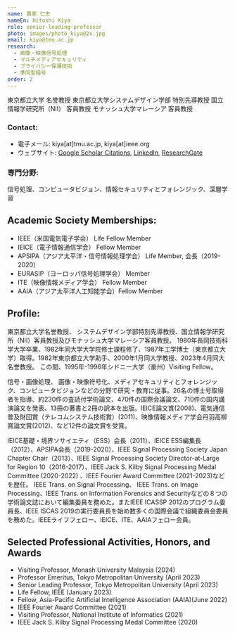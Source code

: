 ```yaml
---
name: 貴家 仁志
nameEn: Hitoshi Kiya
role: senior-leading-professor
photo: images/photo_kiya@2x.jpg
email: kiya@tmu.ac.jp
research:
  - 画像・映像信号処理
  - マルチメディアセキュリティ
  - プライバシー保護技術
  - 準同型暗号
order: 2
---
```


東京都立大学 名誉教授
東京都立大学システムデザイン学部 特別先導教授
国立情報学研究所（NII） 客員教授
モナッシュ大学マレーシア 客員教授

### Contact:
- 電子メール: kiya[at]tmu.ac.jp, kiya[at]ieee.org
- ウェブサイト: [Google Scholar Citations](http://scholar.google.com/citations?hl=ja&user=9Tc9CpIAAAAJ), [LinkedIn](http://jp.linkedin.com/pub/hitoshi-kiya/29/1b/246), [ResearchGate](http://www.researchgate.net/profile/Hitoshi_Kiya)

### 専門分野:
信号処理、コンピュータビジョン、情報セキュリティとフォレンジック、深層学習

## Academic Society Memberships:
- IEEE（米国電気電子学会） Life Fellow Member
- IEICE（電子情報通信学会） Fellow Member
- APSIPA（アジア太平洋・信号情報処理学会） Life Member, 会長（2019-2020）
- EURASIP（ヨーロッパ信号処理学会） Member
- ITE（映像情報メディア学会） Fellow Member
- AAIA（アジア太平洋人工知能学会）Fellow Member

## Profile:
東京都立大学名誉教授、 システムデザイン学部特別先導教授、国立情報学研究所（NII）客員教授及びモナッシュ大学マレーシア客員教授。 1980年長岡技術科学大学卒業、1982年同大学大学院修士課程修了、1987年工学博士（東京都立大学）取得。1982年東京都立大学助手、2000年1月同大学教授、2023年4月同大名誉教授。 この間、1995年-1996年シドニー大学（豪州）Visiting Fellow。

信号・画像処理、 画像・映像符号化、メディアセキュリティとフォレンジック、コンピュータビジョンなどの分野で研究・教育に従事。26名の博士号取得者を指導、約230件の査読付学術論文、470件の国際会議論文、710件の国内講演論文を発表、13冊の著書と2冊の訳本を出版。IEICE論文賞(2008)、電気通信普及財団賞（テレコムシステム技術賞）(2011)、映像情報メディア学会丹羽高柳賞論文賞(2012)、など12件の論文賞を受賞。

IEICE基礎・境界ソサイエティ（ESS）会長（2011）、IEICE ESS編集長（2012）、APSIPA会長（2019-2020）、IEEE Signal Processing Society Japan Chapter Chair（2013）、IEEE Signal Processing Society Director-at-Large for Region 10（2016-2017）、IEEE Jack S. Kilby Signal Processing Medal Committee (2020-2022) 、IEEE Fourier Award Committee (2021-2023)などを歴任。 IEEE Trans. on Signal Processing、 IEEE Trans. on Image Processing、IEEE Trans. on Information Forensics and Securityなどの８つの学術論文誌において編集委員を務めた。またIEEE ICASSP 2012のプログラム委員長、IEEE ISCAS 2019の実行委員長を始め数多くの国際会議で組織委員会委員を務めた。IEEEライフフェロー、IEICE、ITE、AAIAフェロー会員。

## Selected Professional Activities, Honors, and Awards
- Visiting Professor, Monash University Malaysia (2024)
- Professor Emeritus, Tokyo Metropolitan University (April 2023)
- Senior Leading Professor, Tokyo Metropolitan University (April 2023)
- Life Fellow, IEEE (January 2023)
- Fellow, Asia-Pacific Artificial Intelligence Association (AAIA)(June 2022)
- IEEE Fourier Award Committee (2021)
- Visiting Professor, National Institute of Informatics (2021)
- IEEE Jack S. Kilby Signal Processing Medal Committee (2020)
